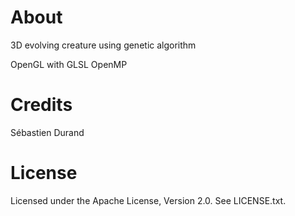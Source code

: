 # About

3D evolving creature using genetic algorithm

OpenGL with GLSL
OpenMP

# Credits

Sébastien Durand

# License

Licensed under the Apache License, Version 2.0. See LICENSE.txt.

